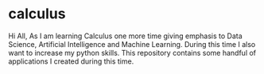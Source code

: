 # calculus
Hi All, As I am learning Calculus one more time giving emphasis to Data Science, Artificial Intelligence and Machine Learning.  During this time I also want to increase my python skills.  This repository contains some handful of applications I created during this time.
